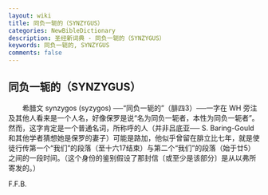 ```yaml
---
layout: wiki
title: 同负一轭的（SYNZYGUS）
categories: NewBibleDictionary
description: 圣经新词典 - 同负一轭的（SYNZYGUS）
keywords: 同负一轭的, SYNZYGUS
comments: false
---
```


## 同负一轭的（SYNZYGUS）

　　希腊文 synzygos (syzygos) ──“同负一轭的”（腓四3）──一字在 WH 旁注及其他人看来是一个人名，好像保罗是说“名为同负一轭者，本性为同负一轭者”。然而，这字肯定是一个普通名词，所称呼的人（并非吕底亚── S. Baring-Gould 和其他学者猜想她是保罗的妻子）可能是路加，他似乎曾留在腓立比七年，就是使徒行传第一个“我们”的段落（至十六17结束）与第二个“我们”的段落（始于廿5）之间的一段时间。（这个身份的鉴别假设了那封信〔或至少是该部分〕是从以弗所寄发的。）

F.F.B.








